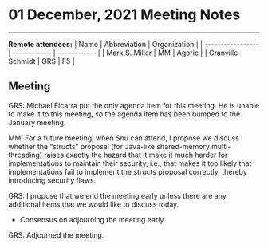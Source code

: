 # 01 December, 2021 Meeting Notes
-----

**Remote attendees:** 
| Name              | Abbreviation | Organization |
| ----------------- | ------------ | ------------ |
| Mark S. Miller    | MM           | Agoric       |
| Granville Schmidt | GRS          | F5           |

## Meeting

GRS: Michael Ficarra put the only agenda item for this meeting. He is unable to make it to this meeting, so the agenda item has been bumped to the January meeting. 

MM: For a future meeting, when Shu can attend, I propose we discuss whether the “structs” proposal (for Java-like shared-memory multi-threading) raises exactly the hazard that it make it much harder for implementations to maintain their security, i.e., that makes it too likely that implementations fail to implement the structs proposal correctly, thereby introducing security flaws.

GRS: I propose that we end the meeting early unless there are any additional items that we would like to discuss today.
  - Consensus on adjourning the meeting early

GRS: Adjourned the meeting.

